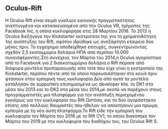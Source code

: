 ## Oculus-Rift

Η Oculus Rift είναι σειρά γυαλιών εικονικής πραγματικότητας ανεπτυγμένα και κατασκευασμένα από την Oculus VR, τμήματος της Facebook Inc, η οποία κυκλοφόρησε στις 28 Μαρτίου 2016.
Το 2012 η Oculus διεξήγαγε  την Kickstarter εκστρατεία της για τη χρηματοδότηση της ανάπτυξης του Rift, αφότου  ιδρύθηκε ως ανεξάρτητη εταιρεία δύο μήνες πριν.
Το εγχείρημα αποδείχθηκε επιτυχές, συγκεντρώνοντας σχεδόν 2,5 εκατομμύρια δολάρια ΗΠΑ από περίπου 10.000 συνεισφέροντες.Στη συνέχεια, τον Μάρτιο του 2014,η Oculus αγοράστηκε από 
το Facebook για 2 δισεκατομμύρια δολάρια.ο Rift πέρασε από διάφορα μοντέλα προπαραγωγής από τότε που είχε γίνει η εκστρατεία της Kickstarter, περίπου πέντε από τα οποία 
παρουσιάστηκαν στο κοινό πριν φτάσουν στην εμπορική τους κυκλοφορία.Δύο από αυτά τα μοντέλα εστάλησαν σε supporters επισημασμένα ως developer kits. το DK1  στα μέσα του 2013
και το DK2 στα μέσα του 2014,με σκοπό να παρέχουν στους προγραμματιστές μια πλατφόρμα για την ανάπτυξη περιεχομένου εγκαίρως για την κυκλοφορία του Rift.Ωστόσο, και τα δύο
αγοράστηκαν επίσης από πολλούς θαυμαστές που ήθελαν να αποκτήσουν μια πρώιμη εμπειρία με τη νέα αυτή πλατφόρμα.Το Rift είδε την εμπορική του κυκλοφορία τον Μάρτιο του 2016
με το Rift CV1, το οποίο διακόπηκε τον Μάρτιο του 2019 με την κυκλοφορία του διαδόχου του, του Oculus Rift S.
